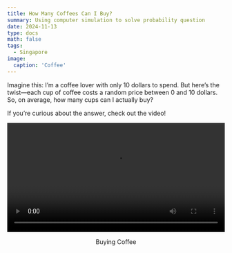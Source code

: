 ```yaml
---
title: How Many Coffees Can I Buy?
summary: Using computer simulation to solve probability question
date: 2024-11-13
type: docs
math: false
tags:
  - Singapore
image:
  caption: 'Coffee'
---
```


Imagine this: I’m a coffee lover with only 10 dollars to spend. But here’s the twist—each cup of coffee costs a random price between 0 and 10 dollars. So, on average, how many cups can I actually buy?

If you’re curious about the answer, check out the video!

<div style="display: flex; flex-direction: column; align-items: center; margin-bottom: 20px; width: 100%;">
  <video controls style="width: 100%;">
    <source src="images/6120-v2tut-simulation.mp4" type="video/mp4">
    Your browser does not support the video tag.
  </video>
  <p style="text-align: center; width: 100%;">Buying Coffee</p>
</div>